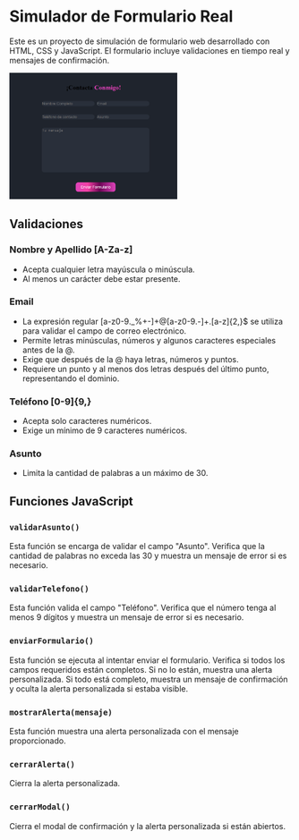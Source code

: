 # Simulador de Formulario Real

Este es un proyecto de simulación de formulario web desarrollado con HTML, CSS y JavaScript. El formulario incluye validaciones en tiempo real y mensajes de confirmación.

<img src="img/Formulario_De_Contacto.png" alt="Diseño Formulario" width="300"/>

## Validaciones

### Nombre y Apellido [A-Za-z]

- Acepta cualquier letra mayúscula o minúscula.
- Al menos un carácter debe estar presente.

### Email

- La expresión regular [a-z0-9._%+-]+@[a-z0-9.-]+\.[a-z]{2,}$ se utiliza para validar el campo de correo electrónico.
- Permite letras minúsculas, números y algunos caracteres especiales antes de la @.
- Exige que después de la @ haya letras, números y puntos.
- Requiere un punto y al menos dos letras después del último punto, representando el dominio.

### Teléfono [0-9]{9,}

- Acepta solo caracteres numéricos.
- Exige un mínimo de 9 caracteres numéricos.

### Asunto

- Limita la cantidad de palabras a un máximo de 30.

## Funciones JavaScript

### `validarAsunto()`

Esta función se encarga de validar el campo "Asunto". Verifica que la cantidad de palabras no exceda las 30 y muestra un mensaje de error si es necesario.

### `validarTelefono()`

Esta función valida el campo "Teléfono". Verifica que el número tenga al menos 9 dígitos y muestra un mensaje de error si es necesario.

### `enviarFormulario()`

Esta función se ejecuta al intentar enviar el formulario. Verifica si todos los campos requeridos están completos. Si no lo están, muestra una alerta personalizada. Si todo está completo, muestra un mensaje de confirmación y oculta la alerta personalizada si estaba visible.

### `mostrarAlerta(mensaje)`

Esta función muestra una alerta personalizada con el mensaje proporcionado.

### `cerrarAlerta()`

Cierra la alerta personalizada.

### `cerrarModal()`

Cierra el modal de confirmación y la alerta personalizada si están abiertos.
